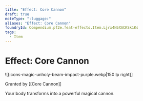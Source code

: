 ```yaml
---
title: "Effect: Core Cannon"
draft: true
noteType: ":luggage:"
aliases: "Effect: Core Cannon"
foundryId: Compendium.pf2e.feat-effects.Item.Ljrx4N5XACKSk1Ks
tags:
  - Item
---
```


# Effect: Core Cannon
![[icons-magic-unholy-beam-impact-purple.webp|150 lp right]]

Granted by [[Core Cannon]]

Your body transforms into a powerful magical cannon.
